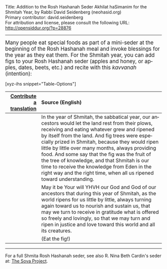<html>
<head></head>
<body>
Title: Addition to the Rosh Hashanah Seder Akhilat haSimanim for the Shmitah Year, by Rabbi David Seidenberg (neohasid.org)<br />
Primary contributor: david.seidenberg<br />
For attribution and license, please consult the following URL: <a href="http://opensiddur.org/?p=28876">http://opensiddur.org/?p=28876</a>
<p />
<hr />

<div class="english" lang="en" style="font-size: 1.2em;">
Many people eat special foods as part of a mini-seder at the beginning of the Rosh Hashanah meal and invoke blessings for the year as they eat them. For the Shmitah year, you can add figs to your Rosh Hashanah seder (apples and honey, or apples, dates, beets, etc.) and recite with this <em>kavvanah</em> (intention):
</div>

[xyz-ihs snippet="Table-Options"]<table style="margin-left: auto; margin-right: auto;" class="draggable">
<thead><tr><th id="x" style="text-align: right;"><a href="/translate/" target="_blank" rel="noopener">Contribute a translation</a></th><th style="text-align: left;">Source (English)</th></tr></thead>
<tbody>
<tr><td style="vertical-align:top;">
<div class="liturgy" lang="he">

</span></div></td>
 
<td style="vertical-align:top;">
<div class="english" lang="en">
In the year of Shmitah, the sabbatical year, 
our ancestors would let the land rest from their plows, 
receiving and eating whatever grew and ripened by itself from the land. 
And fig trees were especially prized in Shmitah, 
because they would ripen little by little over many months, 
always providing food. 
And some say that the fig was the fruit of the tree of knowledge, 
and that Shmitah is our time to receive the knowledge from Eden 
in the right way and the right time, 
when all us ripened toward understanding.
</div></td></tr>


<tr><td style="vertical-align:top;">
<div class="liturgy" lang="he">

</span></div></td>
 
<td style="vertical-align:top;">
<div class="english" lang="en">
May it be Your will 
YHVH our God and God of our ancestors 
that during this year of Shmitah, 
as the world ripens for us little by little, 
always turning again toward us 
to nourish and sustain us, 
that may we turn 
to receive in gratitude 
what is offered so freely and lovingly, 
so that we may turn 
and ripen in justice and love 
toward this world and all its creatures.
</div></td></tr>


<tr><td style="vertical-align:top;">
<div class="liturgy" lang="he">

</span></div></td>
 
<td style="vertical-align:top;">
<div class="english" lang="en">
<span class="instruction">(Eat the fig!)</span>
</div></td></tr>
</tbody></table>

<hr />

For a full Shmita Rosh Hashanah seder, see also R. Nina Beth Cardin's seder at: <a href="http://web.archive.org/web/20141215080351/http://sovaproject.org/2014/08/15/rosh-hashanah-shemitah-seder-5775/">The Sova Project</a>.

</body>
</html>